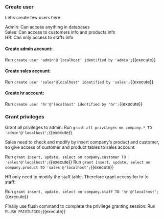 ### Create user

Let's create few users here:

Admin: Can access anything in databases
<br />
Sales: Can access to customers info and products info
<br />
HR: Can only access to staffs info
<br />

#### Create admin account:<br />
Run `create user 'admin'@'localhost' identified by 'admin';`{{execute}}

#### Create sales account:<br />

Run `create user 'sales'@localhost' identified by 'sales';`{{execute}}

#### Create hr account:<br />
Run `create user 'hr'@'localhost' identified by 'hr';`{{execute}}


 ### Grant privileges

Grant all privileges to admin:
Run `grant all privileges on company.* TO 'admin'@'localhost';`{{execute}}

Sales need to check and modify by insert company's product and customer, so give access of customer and product tables to sales account:

Run `grant insert, update, select on company.customer TO 'sales'@'localhost';`{{execute}}
Run `grant insert, update, select on company.product TO 'sales'@'localhost';`{{execute}}

HR only need to modify the staff table. Therefore grant access for hr to staff:

Run `grant insert, update, select on company.staff TO 'hr'@'localhost';`{{execute}}

Finally use flush command to complete the privilege granting session:
Run `FLUSH PRIVILEGES;`{{execute}}
